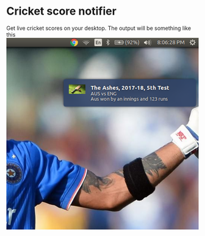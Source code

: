# Cricket score notifier
Get live cricket scores on your desktop. 
The output will be something like this
![Screenshot](Screenshot.png)
